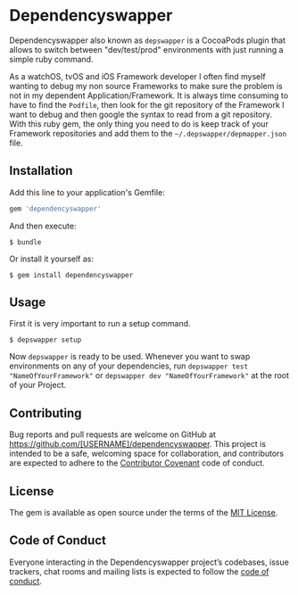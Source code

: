 # Dependencyswapper

Dependencyswapper also known as `depswapper` is a CocoaPods plugin that allows to switch between "dev/test/prod" environments with just running a simple ruby command.

As a watchOS, tvOS and iOS Framework developer I often find myself wanting to debug my non source Frameworks to make sure the problem is not in my dependent Application/Framework. It is always time consuming to have to find the `Podfile`, then look for the git repository of the Framework I want to debug and then google the syntax to read from a git repository. With this ruby gem, the only thing you need to do is keep track of your Framework repositories and add them to the `~/.depswapper/depmapper.json` file.


## Installation

Add this line to your application's Gemfile:

```ruby
gem 'dependencyswapper'
```

And then execute:

    $ bundle

Or install it yourself as:

    $ gem install dependencyswapper

## Usage

First it is very important to run a setup command.

    $ depswapper setup 

Now `depswapper` is ready to be used. Whenever you want to swap environments on any of your dependencies, run `depswapper test "NameOfYourFramework"` or `depswapper dev "NameOfYourFramework"` at the root of your Project.

## Contributing

Bug reports and pull requests are welcome on GitHub at https://github.com/[USERNAME]/dependencyswapper. This project is intended to be a safe, welcoming space for collaboration, and contributors are expected to adhere to the [Contributor Covenant](http://contributor-covenant.org) code of conduct.

## License

The gem is available as open source under the terms of the [MIT License](http://opensource.org/licenses/MIT).

## Code of Conduct

Everyone interacting in the Dependencyswapper project’s codebases, issue trackers, chat rooms and mailing lists is expected to follow the [code of conduct](https://github.com/[USERNAME]/dependencyswapper/blob/master/CODE_OF_CONDUCT.md).
